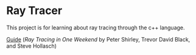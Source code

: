 # Ray Tracer

This project is for learning about ray tracing through the c++ language.

[Guide](https://raytracing.github.io/books/RayTracingInOneWeekend.html) (*Ray Tracing in One Weekend* by Peter Shirley, Trevor David Black, and Steve Hollasch)
